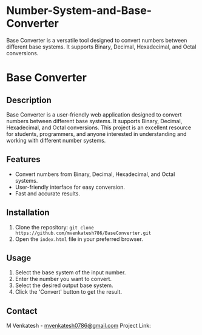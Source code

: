 # Number-System-and-Base-Converter
Base Converter is a versatile tool designed to convert numbers between different base systems. It supports Binary, Decimal, Hexadecimal, and Octal conversions.

# Base Converter

## Description

Base Converter is a user-friendly web application designed to convert numbers between different base systems. It supports Binary, Decimal, Hexadecimal, and Octal conversions. This project is an excellent resource for students, programmers, and anyone interested in understanding and working with different number systems.

## Features

- Convert numbers from Binary, Decimal, Hexadecimal, and Octal systems.
- User-friendly interface for easy conversion.
- Fast and accurate results.

## Installation

1. Clone the repository: `git clone https://github.com/mvenkatesh786/BaseConverter.git`
2. Open the `index.html` file in your preferred browser.

## Usage

1. Select the base system of the input number.
2. Enter the number you want to convert.
3. Select the desired output base system.
4. Click the 'Convert' button to get the result.

## Contact

M Venkatesh - mvenkatesh0786@gmail.com
Project Link: 
